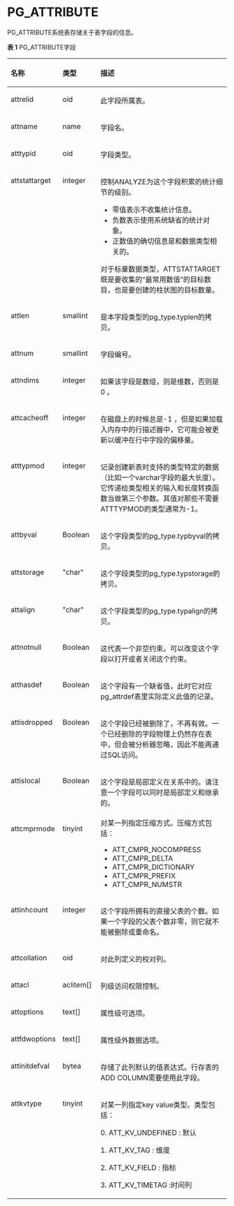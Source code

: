 # PG\_ATTRIBUTE<a name="ZH-CN_TOPIC_0242385799"></a>

PG\_ATTRIBUTE系统表存储关于表字段的信息。

**表 1**  PG\_ATTRIBUTE字段

<a name="zh-cn_topic_0237122272_zh-cn_topic_0059777788_ta7c0a8e6a51b48569360c30c7a697105"></a>
<table><thead align="left"><tr id="zh-cn_topic_0237122272_zh-cn_topic_0059777788_r81f193febe6b42fc91ff1ad0105b5f32"><th class="cellrowborder" valign="top" width="14.499999999999998%" id="mcps1.2.4.1.1"><p id="zh-cn_topic_0237122272_zh-cn_topic_0059777788_a34de105b375b409bbda649fb91d0881e"><a name="zh-cn_topic_0237122272_zh-cn_topic_0059777788_a34de105b375b409bbda649fb91d0881e"></a><a name="zh-cn_topic_0237122272_zh-cn_topic_0059777788_a34de105b375b409bbda649fb91d0881e"></a>名称</p>
</th>
<th class="cellrowborder" valign="top" width="17.919999999999998%" id="mcps1.2.4.1.2"><p id="zh-cn_topic_0237122272_zh-cn_topic_0059777788_a2b7955633edf47269587662a541d1a21"><a name="zh-cn_topic_0237122272_zh-cn_topic_0059777788_a2b7955633edf47269587662a541d1a21"></a><a name="zh-cn_topic_0237122272_zh-cn_topic_0059777788_a2b7955633edf47269587662a541d1a21"></a>类型</p>
</th>
<th class="cellrowborder" valign="top" width="67.58%" id="mcps1.2.4.1.3"><p id="zh-cn_topic_0237122272_zh-cn_topic_0059777788_a00175f6e512449c4804bf39290571d3c"><a name="zh-cn_topic_0237122272_zh-cn_topic_0059777788_a00175f6e512449c4804bf39290571d3c"></a><a name="zh-cn_topic_0237122272_zh-cn_topic_0059777788_a00175f6e512449c4804bf39290571d3c"></a>描述</p>
</th>
</tr>
</thead>
<tbody><tr id="zh-cn_topic_0237122272_zh-cn_topic_0059777788_r885cac10b3884c3491d027db0a87d0e1"><td class="cellrowborder" valign="top" width="14.499999999999998%" headers="mcps1.2.4.1.1 "><p id="zh-cn_topic_0237122272_zh-cn_topic_0059777788_a488e2e96e6864758a85d9f8a5dc0e774"><a name="zh-cn_topic_0237122272_zh-cn_topic_0059777788_a488e2e96e6864758a85d9f8a5dc0e774"></a><a name="zh-cn_topic_0237122272_zh-cn_topic_0059777788_a488e2e96e6864758a85d9f8a5dc0e774"></a>attrelid</p>
</td>
<td class="cellrowborder" valign="top" width="17.919999999999998%" headers="mcps1.2.4.1.2 "><p id="zh-cn_topic_0237122272_zh-cn_topic_0059777788_a59cc4cbe77794fb481eca71fd2df0074"><a name="zh-cn_topic_0237122272_zh-cn_topic_0059777788_a59cc4cbe77794fb481eca71fd2df0074"></a><a name="zh-cn_topic_0237122272_zh-cn_topic_0059777788_a59cc4cbe77794fb481eca71fd2df0074"></a>oid</p>
</td>
<td class="cellrowborder" valign="top" width="67.58%" headers="mcps1.2.4.1.3 "><p id="zh-cn_topic_0237122272_zh-cn_topic_0059777788_aadc2b1fde4134c0ea60df8557be7699c"><a name="zh-cn_topic_0237122272_zh-cn_topic_0059777788_aadc2b1fde4134c0ea60df8557be7699c"></a><a name="zh-cn_topic_0237122272_zh-cn_topic_0059777788_aadc2b1fde4134c0ea60df8557be7699c"></a>此字段所属表。</p>
</td>
</tr>
<tr id="zh-cn_topic_0237122272_zh-cn_topic_0059777788_r5efb0bcd6a7949c49cadc033c01c3250"><td class="cellrowborder" valign="top" width="14.499999999999998%" headers="mcps1.2.4.1.1 "><p id="zh-cn_topic_0237122272_zh-cn_topic_0059777788_abbad9e711d5c4acfa59f3f0ef054e2e1"><a name="zh-cn_topic_0237122272_zh-cn_topic_0059777788_abbad9e711d5c4acfa59f3f0ef054e2e1"></a><a name="zh-cn_topic_0237122272_zh-cn_topic_0059777788_abbad9e711d5c4acfa59f3f0ef054e2e1"></a>attname</p>
</td>
<td class="cellrowborder" valign="top" width="17.919999999999998%" headers="mcps1.2.4.1.2 "><p id="zh-cn_topic_0237122272_zh-cn_topic_0059777788_a6ec111eddc7c4e7788e47708e332feaa"><a name="zh-cn_topic_0237122272_zh-cn_topic_0059777788_a6ec111eddc7c4e7788e47708e332feaa"></a><a name="zh-cn_topic_0237122272_zh-cn_topic_0059777788_a6ec111eddc7c4e7788e47708e332feaa"></a>name</p>
</td>
<td class="cellrowborder" valign="top" width="67.58%" headers="mcps1.2.4.1.3 "><p id="zh-cn_topic_0237122272_zh-cn_topic_0059777788_a3be23165a34b4005bca7e0d9e2f9abe3"><a name="zh-cn_topic_0237122272_zh-cn_topic_0059777788_a3be23165a34b4005bca7e0d9e2f9abe3"></a><a name="zh-cn_topic_0237122272_zh-cn_topic_0059777788_a3be23165a34b4005bca7e0d9e2f9abe3"></a>字段名。</p>
</td>
</tr>
<tr id="zh-cn_topic_0237122272_zh-cn_topic_0059777788_r97a112614664459c8c9d3a38c8fd8efa"><td class="cellrowborder" valign="top" width="14.499999999999998%" headers="mcps1.2.4.1.1 "><p id="zh-cn_topic_0237122272_zh-cn_topic_0059777788_a5deba77a2a87497fa4593dc54c365fdb"><a name="zh-cn_topic_0237122272_zh-cn_topic_0059777788_a5deba77a2a87497fa4593dc54c365fdb"></a><a name="zh-cn_topic_0237122272_zh-cn_topic_0059777788_a5deba77a2a87497fa4593dc54c365fdb"></a>atttypid</p>
</td>
<td class="cellrowborder" valign="top" width="17.919999999999998%" headers="mcps1.2.4.1.2 "><p id="zh-cn_topic_0237122272_zh-cn_topic_0059777788_ab7843373a74d4d4099ed2b740d0ba3ab"><a name="zh-cn_topic_0237122272_zh-cn_topic_0059777788_ab7843373a74d4d4099ed2b740d0ba3ab"></a><a name="zh-cn_topic_0237122272_zh-cn_topic_0059777788_ab7843373a74d4d4099ed2b740d0ba3ab"></a>oid</p>
</td>
<td class="cellrowborder" valign="top" width="67.58%" headers="mcps1.2.4.1.3 "><p id="zh-cn_topic_0237122272_zh-cn_topic_0059777788_ae7ef96eb0de4464391a5937a9147eef6"><a name="zh-cn_topic_0237122272_zh-cn_topic_0059777788_ae7ef96eb0de4464391a5937a9147eef6"></a><a name="zh-cn_topic_0237122272_zh-cn_topic_0059777788_ae7ef96eb0de4464391a5937a9147eef6"></a>字段类型。</p>
</td>
</tr>
<tr id="zh-cn_topic_0237122272_zh-cn_topic_0059777788_rc5dc76604b6e446ba4bc119fb201accb"><td class="cellrowborder" valign="top" width="14.499999999999998%" headers="mcps1.2.4.1.1 "><p id="zh-cn_topic_0237122272_zh-cn_topic_0059777788_a1a09a4d9d1dd4fcbaec2bb680cb6328b"><a name="zh-cn_topic_0237122272_zh-cn_topic_0059777788_a1a09a4d9d1dd4fcbaec2bb680cb6328b"></a><a name="zh-cn_topic_0237122272_zh-cn_topic_0059777788_a1a09a4d9d1dd4fcbaec2bb680cb6328b"></a>attstattarget</p>
</td>
<td class="cellrowborder" valign="top" width="17.919999999999998%" headers="mcps1.2.4.1.2 "><p id="zh-cn_topic_0237122272_zh-cn_topic_0059777788_ad75de9544e2444959a3cd669bbfe5fbf"><a name="zh-cn_topic_0237122272_zh-cn_topic_0059777788_ad75de9544e2444959a3cd669bbfe5fbf"></a><a name="zh-cn_topic_0237122272_zh-cn_topic_0059777788_ad75de9544e2444959a3cd669bbfe5fbf"></a>integer</p>
</td>
<td class="cellrowborder" valign="top" width="67.58%" headers="mcps1.2.4.1.3 "><p id="zh-cn_topic_0237122272_zh-cn_topic_0059777788_a809a439728f14786bd7205a1b4532bd9"><a name="zh-cn_topic_0237122272_zh-cn_topic_0059777788_a809a439728f14786bd7205a1b4532bd9"></a><a name="zh-cn_topic_0237122272_zh-cn_topic_0059777788_a809a439728f14786bd7205a1b4532bd9"></a>控制ANALYZE为这个字段积累的统计细节的级别。</p>
<a name="zh-cn_topic_0237122272_zh-cn_topic_0059777788_uaa8d2196d1724a879be449144fe3ff58"></a><a name="zh-cn_topic_0237122272_zh-cn_topic_0059777788_uaa8d2196d1724a879be449144fe3ff58"></a><ul id="zh-cn_topic_0237122272_zh-cn_topic_0059777788_uaa8d2196d1724a879be449144fe3ff58"><li>零值表示不收集统计信息。</li><li>负数表示使用系统缺省的统计对象。</li><li>正数值的确切信息是和数据类型相关的。</li></ul>
<p id="zh-cn_topic_0237122272_zh-cn_topic_0059777788_a88608549e62349c682a7a46e2b144ebc"><a name="zh-cn_topic_0237122272_zh-cn_topic_0059777788_a88608549e62349c682a7a46e2b144ebc"></a><a name="zh-cn_topic_0237122272_zh-cn_topic_0059777788_a88608549e62349c682a7a46e2b144ebc"></a>对于标量数据类型，ATTSTATTARGET既是要收集的“最常用数值”的目标数目，也是要创建的柱状图的目标数量。</p>
</td>
</tr>
<tr id="zh-cn_topic_0237122272_zh-cn_topic_0059777788_r8815a0b9346745ba92a399707a0e421e"><td class="cellrowborder" valign="top" width="14.499999999999998%" headers="mcps1.2.4.1.1 "><p id="zh-cn_topic_0237122272_zh-cn_topic_0059777788_a8a1a100bf93245aa849fe34f709a4226"><a name="zh-cn_topic_0237122272_zh-cn_topic_0059777788_a8a1a100bf93245aa849fe34f709a4226"></a><a name="zh-cn_topic_0237122272_zh-cn_topic_0059777788_a8a1a100bf93245aa849fe34f709a4226"></a>attlen</p>
</td>
<td class="cellrowborder" valign="top" width="17.919999999999998%" headers="mcps1.2.4.1.2 "><p id="zh-cn_topic_0237122272_zh-cn_topic_0059777788_a004e55f776ef477a89e691202ea438c2"><a name="zh-cn_topic_0237122272_zh-cn_topic_0059777788_a004e55f776ef477a89e691202ea438c2"></a><a name="zh-cn_topic_0237122272_zh-cn_topic_0059777788_a004e55f776ef477a89e691202ea438c2"></a>smallint</p>
</td>
<td class="cellrowborder" valign="top" width="67.58%" headers="mcps1.2.4.1.3 "><p id="zh-cn_topic_0237122272_zh-cn_topic_0059777788_ab7c62d38c9ad456fac8444a203d28eea"><a name="zh-cn_topic_0237122272_zh-cn_topic_0059777788_ab7c62d38c9ad456fac8444a203d28eea"></a><a name="zh-cn_topic_0237122272_zh-cn_topic_0059777788_ab7c62d38c9ad456fac8444a203d28eea"></a>是本字段类型的pg_type.typlen的拷贝。</p>
</td>
</tr>
<tr id="zh-cn_topic_0237122272_zh-cn_topic_0059777788_r00bb3ad2532a40839287285bffaafd40"><td class="cellrowborder" valign="top" width="14.499999999999998%" headers="mcps1.2.4.1.1 "><p id="zh-cn_topic_0237122272_zh-cn_topic_0059777788_a0b69268ff9694df0a4061f5c9b3ed248"><a name="zh-cn_topic_0237122272_zh-cn_topic_0059777788_a0b69268ff9694df0a4061f5c9b3ed248"></a><a name="zh-cn_topic_0237122272_zh-cn_topic_0059777788_a0b69268ff9694df0a4061f5c9b3ed248"></a>attnum</p>
</td>
<td class="cellrowborder" valign="top" width="17.919999999999998%" headers="mcps1.2.4.1.2 "><p id="zh-cn_topic_0237122272_zh-cn_topic_0059777788_afc411f59c88b4664b9eceb2fe9193140"><a name="zh-cn_topic_0237122272_zh-cn_topic_0059777788_afc411f59c88b4664b9eceb2fe9193140"></a><a name="zh-cn_topic_0237122272_zh-cn_topic_0059777788_afc411f59c88b4664b9eceb2fe9193140"></a>smallint</p>
</td>
<td class="cellrowborder" valign="top" width="67.58%" headers="mcps1.2.4.1.3 "><p id="zh-cn_topic_0237122272_zh-cn_topic_0059777788_a7c185f84dbb04d2996a02f7636360405"><a name="zh-cn_topic_0237122272_zh-cn_topic_0059777788_a7c185f84dbb04d2996a02f7636360405"></a><a name="zh-cn_topic_0237122272_zh-cn_topic_0059777788_a7c185f84dbb04d2996a02f7636360405"></a>字段编号。</p>
</td>
</tr>
<tr id="zh-cn_topic_0237122272_zh-cn_topic_0059777788_reee9ba93f9ae4128903a27d13bacdc52"><td class="cellrowborder" valign="top" width="14.499999999999998%" headers="mcps1.2.4.1.1 "><p id="zh-cn_topic_0237122272_zh-cn_topic_0059777788_a00afa8679c054e2eb5a38095ef9e47aa"><a name="zh-cn_topic_0237122272_zh-cn_topic_0059777788_a00afa8679c054e2eb5a38095ef9e47aa"></a><a name="zh-cn_topic_0237122272_zh-cn_topic_0059777788_a00afa8679c054e2eb5a38095ef9e47aa"></a>attndims</p>
</td>
<td class="cellrowborder" valign="top" width="17.919999999999998%" headers="mcps1.2.4.1.2 "><p id="zh-cn_topic_0237122272_zh-cn_topic_0059777788_a1c320b5ead194766921c470b7b574ce4"><a name="zh-cn_topic_0237122272_zh-cn_topic_0059777788_a1c320b5ead194766921c470b7b574ce4"></a><a name="zh-cn_topic_0237122272_zh-cn_topic_0059777788_a1c320b5ead194766921c470b7b574ce4"></a>integer</p>
</td>
<td class="cellrowborder" valign="top" width="67.58%" headers="mcps1.2.4.1.3 "><p id="zh-cn_topic_0237122272_zh-cn_topic_0059777788_aa818f0c96bf84ea696a05a5b387dce9c"><a name="zh-cn_topic_0237122272_zh-cn_topic_0059777788_aa818f0c96bf84ea696a05a5b387dce9c"></a><a name="zh-cn_topic_0237122272_zh-cn_topic_0059777788_aa818f0c96bf84ea696a05a5b387dce9c"></a>如果该字段是数组，则是维数，否则是0 。</p>
</td>
</tr>
<tr id="zh-cn_topic_0237122272_zh-cn_topic_0059777788_raf085efec9e0448ba909f563c0135025"><td class="cellrowborder" valign="top" width="14.499999999999998%" headers="mcps1.2.4.1.1 "><p id="zh-cn_topic_0237122272_zh-cn_topic_0059777788_a6a4bf1b537fc4240ad65385f247c6b48"><a name="zh-cn_topic_0237122272_zh-cn_topic_0059777788_a6a4bf1b537fc4240ad65385f247c6b48"></a><a name="zh-cn_topic_0237122272_zh-cn_topic_0059777788_a6a4bf1b537fc4240ad65385f247c6b48"></a>attcacheoff</p>
</td>
<td class="cellrowborder" valign="top" width="17.919999999999998%" headers="mcps1.2.4.1.2 "><p id="zh-cn_topic_0237122272_zh-cn_topic_0059777788_a9edb838d42054ee0bc92af0f633d5fe5"><a name="zh-cn_topic_0237122272_zh-cn_topic_0059777788_a9edb838d42054ee0bc92af0f633d5fe5"></a><a name="zh-cn_topic_0237122272_zh-cn_topic_0059777788_a9edb838d42054ee0bc92af0f633d5fe5"></a>integer</p>
</td>
<td class="cellrowborder" valign="top" width="67.58%" headers="mcps1.2.4.1.3 "><p id="zh-cn_topic_0237122272_zh-cn_topic_0059777788_aa3ad219df2054b1885cfc727d939e821"><a name="zh-cn_topic_0237122272_zh-cn_topic_0059777788_aa3ad219df2054b1885cfc727d939e821"></a><a name="zh-cn_topic_0237122272_zh-cn_topic_0059777788_aa3ad219df2054b1885cfc727d939e821"></a>在磁盘上的时候总是-1 ，但是如果加载入内存中的行描述器中，它可能会被更新以缓冲在行中字段的偏移量。</p>
</td>
</tr>
<tr id="zh-cn_topic_0237122272_zh-cn_topic_0059777788_rda52de67bcde4f3f8ba249b148fb72e0"><td class="cellrowborder" valign="top" width="14.499999999999998%" headers="mcps1.2.4.1.1 "><p id="zh-cn_topic_0237122272_zh-cn_topic_0059777788_ab8f8514e85714a4187ea6c255856640f"><a name="zh-cn_topic_0237122272_zh-cn_topic_0059777788_ab8f8514e85714a4187ea6c255856640f"></a><a name="zh-cn_topic_0237122272_zh-cn_topic_0059777788_ab8f8514e85714a4187ea6c255856640f"></a>atttypmod</p>
</td>
<td class="cellrowborder" valign="top" width="17.919999999999998%" headers="mcps1.2.4.1.2 "><p id="zh-cn_topic_0237122272_zh-cn_topic_0059777788_abefc10d55d82421da99035e575197079"><a name="zh-cn_topic_0237122272_zh-cn_topic_0059777788_abefc10d55d82421da99035e575197079"></a><a name="zh-cn_topic_0237122272_zh-cn_topic_0059777788_abefc10d55d82421da99035e575197079"></a>integer</p>
</td>
<td class="cellrowborder" valign="top" width="67.58%" headers="mcps1.2.4.1.3 "><p id="zh-cn_topic_0237122272_zh-cn_topic_0059777788_a39e3cd8a4d35443d86c0d02219e21509"><a name="zh-cn_topic_0237122272_zh-cn_topic_0059777788_a39e3cd8a4d35443d86c0d02219e21509"></a><a name="zh-cn_topic_0237122272_zh-cn_topic_0059777788_a39e3cd8a4d35443d86c0d02219e21509"></a>记录创建新表时支持的类型特定的数据（比如一个varchar字段的最大长度）。它传递给类型相关的输入和长度转换函数当做第三个参数。其值对那些不需要ATTTYPMOD的类型通常为-1。</p>
</td>
</tr>
<tr id="zh-cn_topic_0237122272_zh-cn_topic_0059777788_r9f38ccdc1f974d1dbcd9f14aa3430ba6"><td class="cellrowborder" valign="top" width="14.499999999999998%" headers="mcps1.2.4.1.1 "><p id="zh-cn_topic_0237122272_zh-cn_topic_0059777788_aa3288c07d1bc45e494dda96c435d32b5"><a name="zh-cn_topic_0237122272_zh-cn_topic_0059777788_aa3288c07d1bc45e494dda96c435d32b5"></a><a name="zh-cn_topic_0237122272_zh-cn_topic_0059777788_aa3288c07d1bc45e494dda96c435d32b5"></a>attbyval</p>
</td>
<td class="cellrowborder" valign="top" width="17.919999999999998%" headers="mcps1.2.4.1.2 "><p id="zh-cn_topic_0237122272_p127372015536"><a name="zh-cn_topic_0237122272_p127372015536"></a><a name="zh-cn_topic_0237122272_p127372015536"></a><span id="zh-cn_topic_0237122272_text19273620135312"><a name="zh-cn_topic_0237122272_text19273620135312"></a><a name="zh-cn_topic_0237122272_text19273620135312"></a>Boolean</span></p>
</td>
<td class="cellrowborder" valign="top" width="67.58%" headers="mcps1.2.4.1.3 "><p id="zh-cn_topic_0237122272_zh-cn_topic_0059777788_a45aa4258cc394c7092d0b9c8db6b57e7"><a name="zh-cn_topic_0237122272_zh-cn_topic_0059777788_a45aa4258cc394c7092d0b9c8db6b57e7"></a><a name="zh-cn_topic_0237122272_zh-cn_topic_0059777788_a45aa4258cc394c7092d0b9c8db6b57e7"></a>这个字段类型的pg_type.typbyval的拷贝。</p>
</td>
</tr>
<tr id="zh-cn_topic_0237122272_zh-cn_topic_0059777788_r80464c7365a947a49a9a446b4eaa2b2c"><td class="cellrowborder" valign="top" width="14.499999999999998%" headers="mcps1.2.4.1.1 "><p id="zh-cn_topic_0237122272_zh-cn_topic_0059777788_a6d184fc0c745423d8e0ad49affd5d04f"><a name="zh-cn_topic_0237122272_zh-cn_topic_0059777788_a6d184fc0c745423d8e0ad49affd5d04f"></a><a name="zh-cn_topic_0237122272_zh-cn_topic_0059777788_a6d184fc0c745423d8e0ad49affd5d04f"></a>attstorage</p>
</td>
<td class="cellrowborder" valign="top" width="17.919999999999998%" headers="mcps1.2.4.1.2 "><p id="zh-cn_topic_0237122272_zh-cn_topic_0059777788_a394490ce8a2942a0bcc05b764606c494"><a name="zh-cn_topic_0237122272_zh-cn_topic_0059777788_a394490ce8a2942a0bcc05b764606c494"></a><a name="zh-cn_topic_0237122272_zh-cn_topic_0059777788_a394490ce8a2942a0bcc05b764606c494"></a>"char"</p>
</td>
<td class="cellrowborder" valign="top" width="67.58%" headers="mcps1.2.4.1.3 "><p id="zh-cn_topic_0237122272_zh-cn_topic_0059777788_a0edffd8a228b4b2cb3f30b7c488ea007"><a name="zh-cn_topic_0237122272_zh-cn_topic_0059777788_a0edffd8a228b4b2cb3f30b7c488ea007"></a><a name="zh-cn_topic_0237122272_zh-cn_topic_0059777788_a0edffd8a228b4b2cb3f30b7c488ea007"></a>这个字段类型的pg_type.typstorage的拷贝。</p>
</td>
</tr>
<tr id="zh-cn_topic_0237122272_zh-cn_topic_0059777788_r7b95403e11504ab58eb4c1054e95b9ab"><td class="cellrowborder" valign="top" width="14.499999999999998%" headers="mcps1.2.4.1.1 "><p id="zh-cn_topic_0237122272_zh-cn_topic_0059777788_a09af2651cf2d4484b22e73b52b34758c"><a name="zh-cn_topic_0237122272_zh-cn_topic_0059777788_a09af2651cf2d4484b22e73b52b34758c"></a><a name="zh-cn_topic_0237122272_zh-cn_topic_0059777788_a09af2651cf2d4484b22e73b52b34758c"></a>attalign</p>
</td>
<td class="cellrowborder" valign="top" width="17.919999999999998%" headers="mcps1.2.4.1.2 "><p id="zh-cn_topic_0237122272_zh-cn_topic_0059777788_aeb589965d394470bbc8254c5a778db15"><a name="zh-cn_topic_0237122272_zh-cn_topic_0059777788_aeb589965d394470bbc8254c5a778db15"></a><a name="zh-cn_topic_0237122272_zh-cn_topic_0059777788_aeb589965d394470bbc8254c5a778db15"></a>"char"</p>
</td>
<td class="cellrowborder" valign="top" width="67.58%" headers="mcps1.2.4.1.3 "><p id="zh-cn_topic_0237122272_zh-cn_topic_0059777788_a9739d9448c74478b997fb0e03ef4d63f"><a name="zh-cn_topic_0237122272_zh-cn_topic_0059777788_a9739d9448c74478b997fb0e03ef4d63f"></a><a name="zh-cn_topic_0237122272_zh-cn_topic_0059777788_a9739d9448c74478b997fb0e03ef4d63f"></a>这个字段类型的pg_type.typalign的拷贝。</p>
</td>
</tr>
<tr id="zh-cn_topic_0237122272_zh-cn_topic_0059777788_rd1a2a5668aa04bbc9152ad984b4cc3c1"><td class="cellrowborder" valign="top" width="14.499999999999998%" headers="mcps1.2.4.1.1 "><p id="zh-cn_topic_0237122272_zh-cn_topic_0059777788_ad684ced8a84440f4ad7b4e257251eb67"><a name="zh-cn_topic_0237122272_zh-cn_topic_0059777788_ad684ced8a84440f4ad7b4e257251eb67"></a><a name="zh-cn_topic_0237122272_zh-cn_topic_0059777788_ad684ced8a84440f4ad7b4e257251eb67"></a>attnotnull</p>
</td>
<td class="cellrowborder" valign="top" width="17.919999999999998%" headers="mcps1.2.4.1.2 "><p id="zh-cn_topic_0237122272_zh-cn_topic_0059777788_a34dfb23bf97b4ffb98b870efeec1d717"><a name="zh-cn_topic_0237122272_zh-cn_topic_0059777788_a34dfb23bf97b4ffb98b870efeec1d717"></a><a name="zh-cn_topic_0237122272_zh-cn_topic_0059777788_a34dfb23bf97b4ffb98b870efeec1d717"></a><span id="zh-cn_topic_0237122272_text19171136192617"><a name="zh-cn_topic_0237122272_text19171136192617"></a><a name="zh-cn_topic_0237122272_text19171136192617"></a>Boolean</span></p>
</td>
<td class="cellrowborder" valign="top" width="67.58%" headers="mcps1.2.4.1.3 "><p id="zh-cn_topic_0237122272_zh-cn_topic_0059777788_a0c89f05ebbd24e8d99e4fe874033cc32"><a name="zh-cn_topic_0237122272_zh-cn_topic_0059777788_a0c89f05ebbd24e8d99e4fe874033cc32"></a><a name="zh-cn_topic_0237122272_zh-cn_topic_0059777788_a0c89f05ebbd24e8d99e4fe874033cc32"></a>这代表一个非空约束。可以改变这个字段以打开或者关闭这个约束。</p>
</td>
</tr>
<tr id="zh-cn_topic_0237122272_zh-cn_topic_0059777788_r10b5c42e6a424c3fabc6a6dac938f197"><td class="cellrowborder" valign="top" width="14.499999999999998%" headers="mcps1.2.4.1.1 "><p id="zh-cn_topic_0237122272_zh-cn_topic_0059777788_a74e9dbb591bb4fa1a8efed7204ca8706"><a name="zh-cn_topic_0237122272_zh-cn_topic_0059777788_a74e9dbb591bb4fa1a8efed7204ca8706"></a><a name="zh-cn_topic_0237122272_zh-cn_topic_0059777788_a74e9dbb591bb4fa1a8efed7204ca8706"></a>atthasdef</p>
</td>
<td class="cellrowborder" valign="top" width="17.919999999999998%" headers="mcps1.2.4.1.2 "><p id="zh-cn_topic_0237122272_zh-cn_topic_0059777788_a65782396ef6e4bb9858b9a8e9bee0242"><a name="zh-cn_topic_0237122272_zh-cn_topic_0059777788_a65782396ef6e4bb9858b9a8e9bee0242"></a><a name="zh-cn_topic_0237122272_zh-cn_topic_0059777788_a65782396ef6e4bb9858b9a8e9bee0242"></a><span id="zh-cn_topic_0237122272_text29548612264"><a name="zh-cn_topic_0237122272_text29548612264"></a><a name="zh-cn_topic_0237122272_text29548612264"></a>Boolean</span></p>
</td>
<td class="cellrowborder" valign="top" width="67.58%" headers="mcps1.2.4.1.3 "><p id="zh-cn_topic_0237122272_zh-cn_topic_0059777788_a5c83994a50174bdca412b82e169eabd5"><a name="zh-cn_topic_0237122272_zh-cn_topic_0059777788_a5c83994a50174bdca412b82e169eabd5"></a><a name="zh-cn_topic_0237122272_zh-cn_topic_0059777788_a5c83994a50174bdca412b82e169eabd5"></a>这个字段有一个缺省值，此时它对应pg_attrdef表里实际定义此值的记录。</p>
</td>
</tr>
<tr id="zh-cn_topic_0237122272_zh-cn_topic_0059777788_r7a3243e9eda14d59ae485fadb15faf31"><td class="cellrowborder" valign="top" width="14.499999999999998%" headers="mcps1.2.4.1.1 "><p id="zh-cn_topic_0237122272_zh-cn_topic_0059777788_a6bbdb66f2a424784ae181474d26318c0"><a name="zh-cn_topic_0237122272_zh-cn_topic_0059777788_a6bbdb66f2a424784ae181474d26318c0"></a><a name="zh-cn_topic_0237122272_zh-cn_topic_0059777788_a6bbdb66f2a424784ae181474d26318c0"></a>attisdropped</p>
</td>
<td class="cellrowborder" valign="top" width="17.919999999999998%" headers="mcps1.2.4.1.2 "><p id="zh-cn_topic_0237122272_zh-cn_topic_0059777788_a4a1dde6fa8204c589b924129c7b0ac06"><a name="zh-cn_topic_0237122272_zh-cn_topic_0059777788_a4a1dde6fa8204c589b924129c7b0ac06"></a><a name="zh-cn_topic_0237122272_zh-cn_topic_0059777788_a4a1dde6fa8204c589b924129c7b0ac06"></a><span id="zh-cn_topic_0237122272_text1662120702611"><a name="zh-cn_topic_0237122272_text1662120702611"></a><a name="zh-cn_topic_0237122272_text1662120702611"></a>Boolean</span></p>
</td>
<td class="cellrowborder" valign="top" width="67.58%" headers="mcps1.2.4.1.3 "><p id="zh-cn_topic_0237122272_zh-cn_topic_0059777788_ae45c7928615b4203800317761758ea26"><a name="zh-cn_topic_0237122272_zh-cn_topic_0059777788_ae45c7928615b4203800317761758ea26"></a><a name="zh-cn_topic_0237122272_zh-cn_topic_0059777788_ae45c7928615b4203800317761758ea26"></a>这个字段已经被删除了，不再有效。一个已经删除的字段物理上仍然存在表中，但会被分析器忽略，因此不能再通过SQL访问。</p>
</td>
</tr>
<tr id="zh-cn_topic_0237122272_zh-cn_topic_0059777788_rdb83acc241f244acbead579b2e6885ac"><td class="cellrowborder" valign="top" width="14.499999999999998%" headers="mcps1.2.4.1.1 "><p id="zh-cn_topic_0237122272_zh-cn_topic_0059777788_a339122c4bd994131971b1334baadc710"><a name="zh-cn_topic_0237122272_zh-cn_topic_0059777788_a339122c4bd994131971b1334baadc710"></a><a name="zh-cn_topic_0237122272_zh-cn_topic_0059777788_a339122c4bd994131971b1334baadc710"></a>attislocal</p>
</td>
<td class="cellrowborder" valign="top" width="17.919999999999998%" headers="mcps1.2.4.1.2 "><p id="zh-cn_topic_0237122272_zh-cn_topic_0059777788_abff8bec091bf4bbab6bd0f7956b7fae6"><a name="zh-cn_topic_0237122272_zh-cn_topic_0059777788_abff8bec091bf4bbab6bd0f7956b7fae6"></a><a name="zh-cn_topic_0237122272_zh-cn_topic_0059777788_abff8bec091bf4bbab6bd0f7956b7fae6"></a><span id="zh-cn_topic_0237122272_text1147016820260"><a name="zh-cn_topic_0237122272_text1147016820260"></a><a name="zh-cn_topic_0237122272_text1147016820260"></a>Boolean</span></p>
</td>
<td class="cellrowborder" valign="top" width="67.58%" headers="mcps1.2.4.1.3 "><p id="zh-cn_topic_0237122272_zh-cn_topic_0059777788_acaa26133ed3c47509bc3678eb9997729"><a name="zh-cn_topic_0237122272_zh-cn_topic_0059777788_acaa26133ed3c47509bc3678eb9997729"></a><a name="zh-cn_topic_0237122272_zh-cn_topic_0059777788_acaa26133ed3c47509bc3678eb9997729"></a>这个字段是局部定义在关系中的。请注意一个字段可以同时是局部定义和继承的。</p>
</td>
</tr>
<tr id="zh-cn_topic_0237122272_zh-cn_topic_0059777788_rb9d56002220d48bfbbf3fc3b209dd38f"><td class="cellrowborder" valign="top" width="14.499999999999998%" headers="mcps1.2.4.1.1 "><p id="zh-cn_topic_0237122272_zh-cn_topic_0059777788_a790109f931da4bdb95ab44371bcd5c7b"><a name="zh-cn_topic_0237122272_zh-cn_topic_0059777788_a790109f931da4bdb95ab44371bcd5c7b"></a><a name="zh-cn_topic_0237122272_zh-cn_topic_0059777788_a790109f931da4bdb95ab44371bcd5c7b"></a>attcmprmode</p>
</td>
<td class="cellrowborder" valign="top" width="17.919999999999998%" headers="mcps1.2.4.1.2 "><p id="zh-cn_topic_0237122272_zh-cn_topic_0059777788_a16b61c32385b455f95520fe1d808bf13"><a name="zh-cn_topic_0237122272_zh-cn_topic_0059777788_a16b61c32385b455f95520fe1d808bf13"></a><a name="zh-cn_topic_0237122272_zh-cn_topic_0059777788_a16b61c32385b455f95520fe1d808bf13"></a>tinyint</p>
</td>
<td class="cellrowborder" valign="top" width="67.58%" headers="mcps1.2.4.1.3 "><div class="p" id="zh-cn_topic_0237122272_zh-cn_topic_0059777788_a085e3a3a080e420eb709ff8d00766456"><a name="zh-cn_topic_0237122272_zh-cn_topic_0059777788_a085e3a3a080e420eb709ff8d00766456"></a><a name="zh-cn_topic_0237122272_zh-cn_topic_0059777788_a085e3a3a080e420eb709ff8d00766456"></a>对某一列指定压缩方式。压缩方式包括：<a name="zh-cn_topic_0237122272_zh-cn_topic_0059777788_u6d9b2fd3e9db401b8bfcc1762e80c797"></a><a name="zh-cn_topic_0237122272_zh-cn_topic_0059777788_u6d9b2fd3e9db401b8bfcc1762e80c797"></a><ul id="zh-cn_topic_0237122272_zh-cn_topic_0059777788_u6d9b2fd3e9db401b8bfcc1762e80c797"><li>ATT_CMPR_NOCOMPRESS</li><li>ATT_CMPR_DELTA</li><li>ATT_CMPR_DICTIONARY</li><li>ATT_CMPR_PREFIX</li><li>ATT_CMPR_NUMSTR</li></ul>
</div>
</td>
</tr>
<tr id="zh-cn_topic_0237122272_zh-cn_topic_0059777788_r14d8baff7d664f018732c1bfb0282059"><td class="cellrowborder" valign="top" width="14.499999999999998%" headers="mcps1.2.4.1.1 "><p id="zh-cn_topic_0237122272_zh-cn_topic_0059777788_a451ce6da52ad49e4b9c9640b01d04222"><a name="zh-cn_topic_0237122272_zh-cn_topic_0059777788_a451ce6da52ad49e4b9c9640b01d04222"></a><a name="zh-cn_topic_0237122272_zh-cn_topic_0059777788_a451ce6da52ad49e4b9c9640b01d04222"></a>attinhcount</p>
</td>
<td class="cellrowborder" valign="top" width="17.919999999999998%" headers="mcps1.2.4.1.2 "><p id="zh-cn_topic_0237122272_zh-cn_topic_0059777788_aeb2ea66b405f41928bede44e20e191d9"><a name="zh-cn_topic_0237122272_zh-cn_topic_0059777788_aeb2ea66b405f41928bede44e20e191d9"></a><a name="zh-cn_topic_0237122272_zh-cn_topic_0059777788_aeb2ea66b405f41928bede44e20e191d9"></a>integer</p>
</td>
<td class="cellrowborder" valign="top" width="67.58%" headers="mcps1.2.4.1.3 "><p id="zh-cn_topic_0237122272_zh-cn_topic_0059777788_a93940450e32944f8b1471d3b06d26c37"><a name="zh-cn_topic_0237122272_zh-cn_topic_0059777788_a93940450e32944f8b1471d3b06d26c37"></a><a name="zh-cn_topic_0237122272_zh-cn_topic_0059777788_a93940450e32944f8b1471d3b06d26c37"></a>这个字段所拥有的直接父表的个数。如果一个字段的父表个数非零，则它就不能被删除或重命名。</p>
</td>
</tr>
<tr id="zh-cn_topic_0237122272_zh-cn_topic_0059777788_r58ec653b50d54d09a7fd2aeef083ddd6"><td class="cellrowborder" valign="top" width="14.499999999999998%" headers="mcps1.2.4.1.1 "><p id="zh-cn_topic_0237122272_zh-cn_topic_0059777788_a96466761d53a41c9994987172dac5ab3"><a name="zh-cn_topic_0237122272_zh-cn_topic_0059777788_a96466761d53a41c9994987172dac5ab3"></a><a name="zh-cn_topic_0237122272_zh-cn_topic_0059777788_a96466761d53a41c9994987172dac5ab3"></a>attcollation</p>
</td>
<td class="cellrowborder" valign="top" width="17.919999999999998%" headers="mcps1.2.4.1.2 "><p id="zh-cn_topic_0237122272_zh-cn_topic_0059777788_ae295b93eae4e485d80784e7523726ae8"><a name="zh-cn_topic_0237122272_zh-cn_topic_0059777788_ae295b93eae4e485d80784e7523726ae8"></a><a name="zh-cn_topic_0237122272_zh-cn_topic_0059777788_ae295b93eae4e485d80784e7523726ae8"></a>oid</p>
</td>
<td class="cellrowborder" valign="top" width="67.58%" headers="mcps1.2.4.1.3 "><p id="zh-cn_topic_0237122272_zh-cn_topic_0059777788_aa339ef85a35e454494162fb030f67f2e"><a name="zh-cn_topic_0237122272_zh-cn_topic_0059777788_aa339ef85a35e454494162fb030f67f2e"></a><a name="zh-cn_topic_0237122272_zh-cn_topic_0059777788_aa339ef85a35e454494162fb030f67f2e"></a>对此列定义的校对列。</p>
</td>
</tr>
<tr id="zh-cn_topic_0237122272_zh-cn_topic_0059777788_rfc625c4c80a246cf913a17ff84df934a"><td class="cellrowborder" valign="top" width="14.499999999999998%" headers="mcps1.2.4.1.1 "><p id="zh-cn_topic_0237122272_zh-cn_topic_0059777788_a3c302834cda64b228591ee088ac812d7"><a name="zh-cn_topic_0237122272_zh-cn_topic_0059777788_a3c302834cda64b228591ee088ac812d7"></a><a name="zh-cn_topic_0237122272_zh-cn_topic_0059777788_a3c302834cda64b228591ee088ac812d7"></a>attacl</p>
</td>
<td class="cellrowborder" valign="top" width="17.919999999999998%" headers="mcps1.2.4.1.2 "><p id="zh-cn_topic_0237122272_zh-cn_topic_0059777788_a8a1bdcb33a2349ed801949af22a7581f"><a name="zh-cn_topic_0237122272_zh-cn_topic_0059777788_a8a1bdcb33a2349ed801949af22a7581f"></a><a name="zh-cn_topic_0237122272_zh-cn_topic_0059777788_a8a1bdcb33a2349ed801949af22a7581f"></a>aclitem[]</p>
</td>
<td class="cellrowborder" valign="top" width="67.58%" headers="mcps1.2.4.1.3 "><p id="zh-cn_topic_0237122272_zh-cn_topic_0059777788_a1f222140b46c487aa0014a5b40fe4584"><a name="zh-cn_topic_0237122272_zh-cn_topic_0059777788_a1f222140b46c487aa0014a5b40fe4584"></a><a name="zh-cn_topic_0237122272_zh-cn_topic_0059777788_a1f222140b46c487aa0014a5b40fe4584"></a>列级访问权限控制。</p>
</td>
</tr>
<tr id="zh-cn_topic_0237122272_zh-cn_topic_0059777788_r92dd79ad468c4b0abd6f27daac6db7e1"><td class="cellrowborder" valign="top" width="14.499999999999998%" headers="mcps1.2.4.1.1 "><p id="zh-cn_topic_0237122272_zh-cn_topic_0059777788_a1ee75c22dd18409283574559e3472046"><a name="zh-cn_topic_0237122272_zh-cn_topic_0059777788_a1ee75c22dd18409283574559e3472046"></a><a name="zh-cn_topic_0237122272_zh-cn_topic_0059777788_a1ee75c22dd18409283574559e3472046"></a>attoptions</p>
</td>
<td class="cellrowborder" valign="top" width="17.919999999999998%" headers="mcps1.2.4.1.2 "><p id="zh-cn_topic_0237122272_zh-cn_topic_0059777788_a52080f3fdf104fa4bb445c9cfba822b4"><a name="zh-cn_topic_0237122272_zh-cn_topic_0059777788_a52080f3fdf104fa4bb445c9cfba822b4"></a><a name="zh-cn_topic_0237122272_zh-cn_topic_0059777788_a52080f3fdf104fa4bb445c9cfba822b4"></a>text[]</p>
</td>
<td class="cellrowborder" valign="top" width="67.58%" headers="mcps1.2.4.1.3 "><p id="zh-cn_topic_0237122272_zh-cn_topic_0059777788_a8b9af27a25bd4c6d8d5cb21dc831eac2"><a name="zh-cn_topic_0237122272_zh-cn_topic_0059777788_a8b9af27a25bd4c6d8d5cb21dc831eac2"></a><a name="zh-cn_topic_0237122272_zh-cn_topic_0059777788_a8b9af27a25bd4c6d8d5cb21dc831eac2"></a>属性级可选项。</p>
</td>
</tr>
<tr id="zh-cn_topic_0237122272_zh-cn_topic_0059777788_r7f6e4b3ec56442f481c5a90b33e0b9eb"><td class="cellrowborder" valign="top" width="14.499999999999998%" headers="mcps1.2.4.1.1 "><p id="zh-cn_topic_0237122272_zh-cn_topic_0059777788_a1bc708cf96994a5d821b807af9ceac38"><a name="zh-cn_topic_0237122272_zh-cn_topic_0059777788_a1bc708cf96994a5d821b807af9ceac38"></a><a name="zh-cn_topic_0237122272_zh-cn_topic_0059777788_a1bc708cf96994a5d821b807af9ceac38"></a>attfdwoptions</p>
</td>
<td class="cellrowborder" valign="top" width="17.919999999999998%" headers="mcps1.2.4.1.2 "><p id="zh-cn_topic_0237122272_zh-cn_topic_0059777788_a06effc7085c247d6a0ef046a8082e8fc"><a name="zh-cn_topic_0237122272_zh-cn_topic_0059777788_a06effc7085c247d6a0ef046a8082e8fc"></a><a name="zh-cn_topic_0237122272_zh-cn_topic_0059777788_a06effc7085c247d6a0ef046a8082e8fc"></a>text[]</p>
</td>
<td class="cellrowborder" valign="top" width="67.58%" headers="mcps1.2.4.1.3 "><p id="zh-cn_topic_0237122272_zh-cn_topic_0059777788_aa76714accab340f9aa3497bf06b3ffe3"><a name="zh-cn_topic_0237122272_zh-cn_topic_0059777788_aa76714accab340f9aa3497bf06b3ffe3"></a><a name="zh-cn_topic_0237122272_zh-cn_topic_0059777788_aa76714accab340f9aa3497bf06b3ffe3"></a>属性级外数据选项。</p>
</td>
</tr>
<tr id="zh-cn_topic_0237122272_zh-cn_topic_0059777788_r48bf1ac34b614c1386d499a9d707b248"><td class="cellrowborder" valign="top" width="14.499999999999998%" headers="mcps1.2.4.1.1 "><p id="zh-cn_topic_0237122272_zh-cn_topic_0059777788_ac9fe514022ed4d019916d77ced36027e"><a name="zh-cn_topic_0237122272_zh-cn_topic_0059777788_ac9fe514022ed4d019916d77ced36027e"></a><a name="zh-cn_topic_0237122272_zh-cn_topic_0059777788_ac9fe514022ed4d019916d77ced36027e"></a>attinitdefval</p>
</td>
<td class="cellrowborder" valign="top" width="17.919999999999998%" headers="mcps1.2.4.1.2 "><p id="zh-cn_topic_0237122272_zh-cn_topic_0059777788_af1f67727096a4e8b837b9d0ef0e3df9c"><a name="zh-cn_topic_0237122272_zh-cn_topic_0059777788_af1f67727096a4e8b837b9d0ef0e3df9c"></a><a name="zh-cn_topic_0237122272_zh-cn_topic_0059777788_af1f67727096a4e8b837b9d0ef0e3df9c"></a>bytea</p>
</td>
<td class="cellrowborder" valign="top" width="67.58%" headers="mcps1.2.4.1.3 "><p id="zh-cn_topic_0237122272_zh-cn_topic_0059777788_a36c54bf8e9034f4d89a741cdd22cdcd3"><a name="zh-cn_topic_0237122272_zh-cn_topic_0059777788_a36c54bf8e9034f4d89a741cdd22cdcd3"></a><a name="zh-cn_topic_0237122272_zh-cn_topic_0059777788_a36c54bf8e9034f4d89a741cdd22cdcd3"></a>存储了此列默认的值表达式。行存表的ADD COLUMN需要使用此字段。</p>
</td>
</tr>
<tr id="zh-cn_topic_0237122272_row1718431494418"><td class="cellrowborder" valign="top" width="14.499999999999998%" headers="mcps1.2.4.1.1 "><p id="zh-cn_topic_0237122272_p51842014164410"><a name="zh-cn_topic_0237122272_p51842014164410"></a><a name="zh-cn_topic_0237122272_p51842014164410"></a>attkvtype</p>
</td>
<td class="cellrowborder" valign="top" width="17.919999999999998%" headers="mcps1.2.4.1.2 "><p id="zh-cn_topic_0237122272_p6184101464413"><a name="zh-cn_topic_0237122272_p6184101464413"></a><a name="zh-cn_topic_0237122272_p6184101464413"></a>tinyint</p>
</td>
<td class="cellrowborder" valign="top" width="67.58%" headers="mcps1.2.4.1.3 "><p id="zh-cn_topic_0237122272_p11841145443"><a name="zh-cn_topic_0237122272_p11841145443"></a><a name="zh-cn_topic_0237122272_p11841145443"></a>对某一列指定key value类型。类型包括：</p>
<p id="zh-cn_topic_0237122272_p48594216452"><a name="zh-cn_topic_0237122272_p48594216452"></a><a name="zh-cn_topic_0237122272_p48594216452"></a>0. ATT_KV_UNDEFINED : 默认</p>
<p id="zh-cn_topic_0237122272_p954462104517"><a name="zh-cn_topic_0237122272_p954462104517"></a><a name="zh-cn_topic_0237122272_p954462104517"></a>1. ATT_KV_TAG :  维度</p>
<p id="zh-cn_topic_0237122272_p1520195019455"><a name="zh-cn_topic_0237122272_p1520195019455"></a><a name="zh-cn_topic_0237122272_p1520195019455"></a>2. ATT_KV_FIELD : 指标</p>
<p id="zh-cn_topic_0237122272_p173371358124510"><a name="zh-cn_topic_0237122272_p173371358124510"></a><a name="zh-cn_topic_0237122272_p173371358124510"></a>3. ATT_KV_TIMETAG :时间列</p>
</td>
</tr>
</tbody>
</table>

